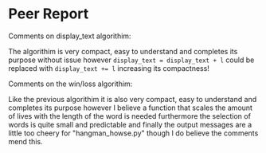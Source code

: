 # Peer Report

Comments on display_text algorithim:

The algorithim is very compact, easy to understand and completes its purpose without issue however `display_text = display_text + l` could be replaced with `display_text += l` increasing its compactness!

Comments on the win/loss algorithim:

Like the previous algorithim it is also very compact, easy to understand and completes its purpose however I believe a function that scales the amount of lives with the length of the word is needed furthermore the selection of words is quite small and predictable and finally the output messages are a little too cheery for "hangman_howse.py" though I do believe the comments mend this.

